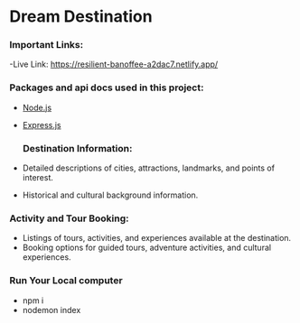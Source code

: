 # Dream Destination

### Important Links:

-Live Link: https://resilient-banoffee-a2dac7.netlify.app/


### Packages and api docs used in this project:

- [Node.js](https://www.npmjs.com/package/@headlessui/react)
- [Express.js](https://www.npmjs.com/package/react-hot-toast)


  ### Destination Information:

- Detailed descriptions of cities, attractions, landmarks, and points of interest.<br/>
- Historical and cultural background information.

### Activity and Tour Booking:

- Listings of tours, activities, and experiences available at the destination.
- Booking options for guided tours, adventure activities, and cultural experiences.

### Run Your Local computer 
- npm i
- nodemon index

